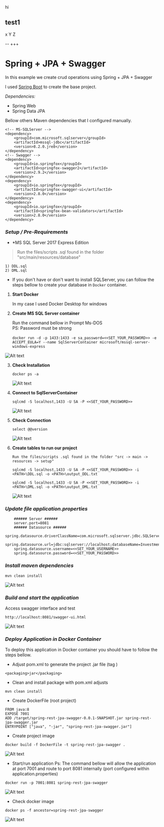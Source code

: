 hi

test1
--

x
Y
Z

--
+++



# Spring + JPA + Swagger

In this example we create crud operations using Spring + JPA + Swagger

I used [Spring Boot](https://start.spring.io) to create the base project.

_Dependencies:_

* Spring Web
* Spring Data JPA

Bellow others Maven dependencies that I configured manually.

	<!-- MS-SQLServer -->
	<dependency>
		<groupId>com.microsoft.sqlserver</groupId>
		<artifactId>mssql-jdbc</artifactId>
		<version>8.2.0.jre8</version>
	</dependency>
	<!-- Swagger -->
	<dependency>
		<groupId>io.springfox</groupId>
		<artifactId>springfox-swagger2</artifactId>
		<version>2.9.2</version>
	</dependency>
	<dependency>
		<groupId>io.springfox</groupId>
		<artifactId>springfox-swagger-ui</artifactId>
		<version>2.8.0</version>
	</dependency>
	<dependency>
		<groupId>io.springfox</groupId>
		<artifactId>springfox-bean-validators</artifactId>
		<version>2.8.0</version>
	</dependency>


### _Setup / Pre-Requirements_

* *MS SQL Server 2017 Express Edition

>Run the files/scripts .sql found in the folder "src/main/resources/database"


```
1) DDL.sql
2) DML.sql
```

* If you don't have or don't want to install SQLServer, you can follow the steps bellow to create your database in `Docker` container.



1. **Start Docker**

   In my case I used Docker Desktop for windows

2. **Create MS SQL Server container**

   Run the command bellow in Prompt Ms-DOS </br>
   PS: Password must be strong </br></br> `docker run -d -p 1433:1433 -e sa_password=<<SET_YOUR_PASSWORD>> -e ACCEPT_EULA=Y --name SqlServerContainer microsoft/mssql-server-windows-express`

![Alt text](./doc/dockerrun.png?raw=true "docker SqlServerContainer")

3. **Check Installation**

   `docker ps -a`

   ![Alt text](./doc/dockerps-a.png?raw=true "docker ps -a")

4. **Connect to SqlServerContainer**

   `sqlcmd -S localhost,1433 -U SA -P <<SET_YOUR_PASSWORD>>`

   ![Alt text](./doc/sqlcmd.png?raw=true "sqlcmd connect SqlServerContainer")

5. **Check Connection**

   `select @@version`

   ![Alt text](./doc/sqlcmd_check.png?raw=true "check SqlServerContainer")

6. **Create tables to run our project**

   `Run the files/scripts .sql found in the folder "src -> main -> resources -> setup"`

   `sqlcmd -S localhost,1433 -U SA -P <<SET_YOUR_PASSWORD>> -i <PATH>\DDL.sql -o <PATH>\output_DDL.txt`

   `sqlcmd -S localhost,1433 -U SA -P <<SET_YOUR_PASSWORD>> -i <PATH>\DML.sql -o <PATH>\output_DML.txt`

   ![Alt text](./doc/sqlcmd_tables.png?raw=true "check SqlServerContainer")


### _Update file application.properties_


		###### Server ######
		server.port=8081
		###### Datasource ######
		spring.datasource.driverClassName=com.microsoft.sqlserver.jdbc.SQLServerDriver
		spring.datasource.url=jdbc:sqlserver://localhost;databaseName=Investment
		spring.datasource.username=<<SET_YOUR_USERNAME>>
		spring.datasource.password=<<SET_YOUR_PASSWORD>>


### _Install maven dependencies_

	mvn clean install
   ![Alt text](./doc/mvn_cleaninstall.png?raw=true "mvn clean install")


### _Build and start the application_

   Access swagger interface and test

   `http://localhost:8081/swagger-ui.html`

   ![Alt text](./doc/swagger.png?raw=true "Swagger")


### _Deploy Application in Docker Container_

   To deploy this application in Docker container you should have to follow the steps bellow.

   * Adjust pom.xml to generate the project .jar file (tag <packaging>)

	<packaging>jar</packaging>

   * Clean and install package with pom.xml adjusts

	mvn clean install


   * Create DockerFile (root project)

	FROM java:8
	EXPOSE 7001
	ADD /target/spring-rest-jpa-swagger-0.0.1-SNAPSHOT.jar spring-rest-jpa-swagger.jar
	ENTRYPOINT ["java", "-jar", "spring-rest-jpa-swagger.jar"]

   * Create project image

	docker build -f DockerFile -t spring-rest-jpa-swagger .

   ![Alt text](./doc/docker_create_image.png?raw=true "Create docker image")


   * Start/run application
 	Ps: The command bellow will allow the application at port 7001 and route to port 8081 internally (port configured within application.properties)

	docker run -p 7001:8081 spring-rest-jpa-swagger 	

   ![Alt text](./doc/docker_start_application.png?raw=true "Start docker image")

   * Check docker image

	docker ps -f ancestor=spring-rest-jpa-swagger

   ![Alt text](./doc/docker_check_deploy.png?raw=true "Check image")
